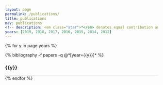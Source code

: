 ```yaml
---
layout: page
permalink: /publications/
title: publications
nav: publications
<!-- description: <em class="star">*</em> denotes equal contribution and joint lead authorship. -->
years: [2019, 2018, 2017, 2016, 2015, 2014, 2012]
---
```


{% for y in page.years %}
  <div class="row" style="border-bottom: 1px solid #ddd;">
    <div class="col-sm-11">
      {% bibliography -f papers -q @*[year={{y}}]* %}
    </div>
    <div class="col-sm-1 align-self-end p-0 pr-1">
      <h3 class="bibliography-year">{{y}}</h3>
    </div>
  </div>
{% endfor %}
